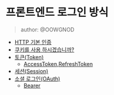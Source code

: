 # 프론트엔드 로그인 방식

> author: @OOWGNOD

- [HTTP 기본 인증]()
- [쿠키를 사용 하시겠습니까?]()
- [토큰(Token)]()
    - [AccessToken,RefreshToken]()
- [세션(Session)]()
- [소셜 로그인(OAuth)]()
    - [Bearer]()
